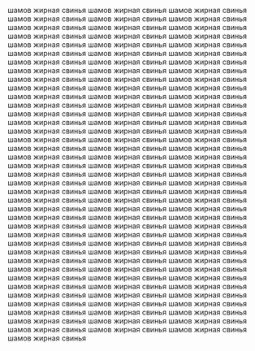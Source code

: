 шамов жирная свинья
 шамов жирная свинья
 шамов жирная свинья
 шамов жирная свинья
 шамов жирная свинья
 шамов жирная свинья
 шамов жирная свинья
 шамов жирная свинья
 шамов жирная свинья
 шамов жирная свинья
 шамов жирная свинья
 шамов жирная свинья
 шамов жирная свинья
 шамов жирная свинья
 шамов жирная свинья
 шамов жирная свинья
 шамов жирная свинья
 шамов жирная свинья
 шамов жирная свинья
 шамов жирная свинья
 шамов жирная свинья
 шамов жирная свинья
 шамов жирная свинья
 шамов жирная свинья
 шамов жирная свинья
 шамов жирная свинья
 шамов жирная свинья
 шамов жирная свинья
 шамов жирная свинья
 шамов жирная свинья
 шамов жирная свинья
 шамов жирная свинья
 шамов жирная свинья
 шамов жирная свинья
 шамов жирная свинья
 шамов жирная свинья
 шамов жирная свинья
 шамов жирная свинья
 шамов жирная свинья
 шамов жирная свинья
 шамов жирная свинья
 шамов жирная свинья
 шамов жирная свинья
 шамов жирная свинья
 шамов жирная свинья
 шамов жирная свинья
 шамов жирная свинья
 шамов жирная свинья
 шамов жирная свинья
 шамов жирная свинья
 шамов жирная свинья
 шамов жирная свинья
 шамов жирная свинья
 шамов жирная свинья
 шамов жирная свинья
 шамов жирная свинья
 шамов жирная свинья
 шамов жирная свинья
 шамов жирная свинья
 шамов жирная свинья
 шамов жирная свинья
 шамов жирная свинья
 шамов жирная свинья
 шамов жирная свинья
 шамов жирная свинья
 шамов жирная свинья
 шамов жирная свинья
 шамов жирная свинья
 шамов жирная свинья
 шамов жирная свинья
 шамов жирная свинья
 шамов жирная свинья
 шамов жирная свинья
 шамов жирная свинья
 шамов жирная свинья
 шамов жирная свинья
 шамов жирная свинья
 шамов жирная свинья
 шамов жирная свинья
 шамов жирная свинья
 шамов жирная свинья
 шамов жирная свинья
 шамов жирная свинья
 шамов жирная свинья
 шамов жирная свинья
 шамов жирная свинья
 шамов жирная свинья
 шамов жирная свинья
 шамов жирная свинья
 шамов жирная свинья
 шамов жирная свинья
 шамов жирная свинья
 шамов жирная свинья
 шамов жирная свинья
 шамов жирная свинья
 шамов жирная свинья
 шамов жирная свинья
 шамов жирная свинья
 шамов жирная свинья
 шамов жирная свинья
 шамов жирная свинья
 шамов жирная свинья
 шамов жирная свинья
 шамов жирная свинья
 шамов жирная свинья
 шамов жирная свинья
 шамов жирная свинья
 шамов жирная свинья
 шамов жирная свинья
 шамов жирная свинья
 шамов жирная свинья
 шамов жирная свинья
 шамов жирная свинья
 шамов жирная свинья
 шамов жирная свинья
 
